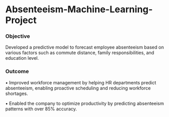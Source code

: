 # Absenteeism-Machine-Learning-Project

### Objective 

Developed a predictive model to forecast employee absenteeism based on various factors such as commute distance, family responsibilities, and education level.

### Outcome

•	Improved workforce management by helping HR departments predict absenteeism, enabling proactive scheduling and reducing workforce shortages.

•	Enabled the company to optimize productivity by predicting absenteeism patterns with over 85% accuracy.

